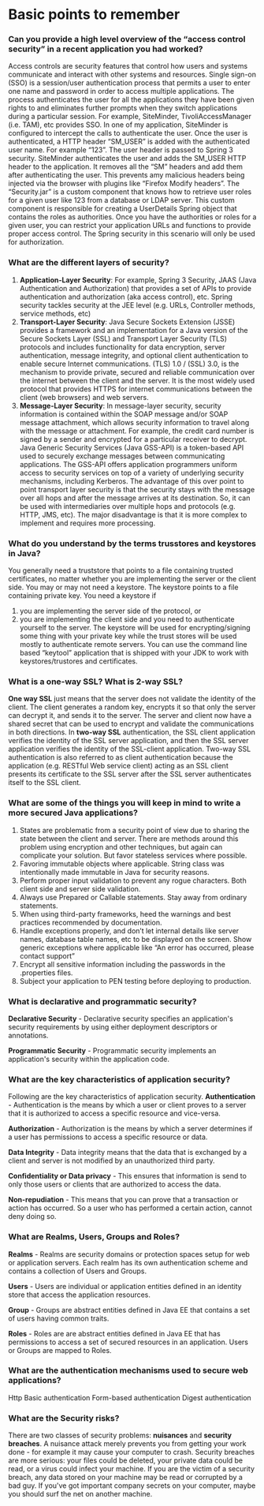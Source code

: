 
# Basic points to remember

### Can you provide a high level overview of the “access control security” in a recent application you had worked?
Access controls are security features that control how users and systems communicate and interact with other systems and resources.
Single sign-on (SSO) is a session/user authentication process that permits a user to enter one name and password in order to access multiple applications. The process authenticates the user for all the applications they have been given rights to and eliminates further prompts when they switch applications during a particular session. For example, SiteMinder, TivoliAccessManager (i.e. TAM), etc provides SSO. 
In one of my application, SiteMinder is configured to intercept the calls to authenticate the user. 
Once the user is authenticated, a HTTP header “SM_USER” is added with the 
authenticated user name. For example “123”. The user header is passed to 
Spring 3 security. 
SiteMinder authenticates the user and adds the SM_USER HTTP header to the application. It removes all the “SM” headers and add them after authenticating the user. This prevents amy malicious headers being injected via the browser with plugins like “Firefox Modify headers”.
The “Security.jar” is a custom component that knows how 
to retrieve user roles for a given user like 123 from a database or LDAP 
server. This custom component is responsible for creating a UserDetails 
Spring object that contains the roles as authorities. Once you have the 
authorities or roles for a given user, you can restrict your application 
URLs and functions to provide proper access control.
The Spring security in this scenario will only be used for authorization.

### What are the different layers of security?
1. **Application-Layer Security**: For example, Spring 3 Security, JAAS (Java Authentication and Authorization) that provides a set of APIs to provide authentication and authorization (aka access control), etc. Spring security tackles security at the JEE level (e.g. URLs, Controller methods, service methods, etc)
2. **Transport-Layer Security**: Java Secure Sockets Extension (JSSE) provides a framework and an implementation for a Java version of the Secure Sockets Layer (SSL) and Transport Layer Security (TLS) protocols and includes functionality for data encryption, server authentication, message integrity, and optional client authentication to enable secure Internet communications. (TLS) 1.0 / (SSL) 3.0, is the mechanism to provide private, secured and reliable communication over the internet between the client and the server. It is the most widely used protocol that provides HTTPS for internet communications between the client (web browsers) and web servers.
3. **Message-Layer Security**: In message-layer security, security information is contained within the SOAP message and/or SOAP message attachment, which allows security information to travel along with the message or attachment. For example, the credit card number is signed by a sender and encrypted for a particular receiver to decrypt. Java Generic Security Services (Java GSS-API) is a token-based API used to securely exchange messages between communicating applications. The GSS-API offers application programmers uniform access to security services on top of a variety of underlying security mechanisms, including Kerberos. The advantage of this over point to point transport layer security is that the security stays with the message over all hops and after the message arrives at its destination. So, it can be used with intermediaries over multiple hops and protocols (e.g. HTTP, JMS, etc). The major disadvantage is that it is more complex to implement and requires more processing.

### What do you understand by the terms trusstores and keystores in Java?
You generally need a truststore that points to a file containing trusted certificates, no matter whether you are implementing the server or the client side. You may or may not need a keystore. The keystore points to a file containing private key. You need a keystore if
1) you are implementing the server side of the protocol, or
2) you are implementing the client side and you need to authenticate yourself to the server.
The keystore will be used for encrypting/signing some thing with your private key while the trust stores will be used mostly to authenticate remote servers. You can use the command line based “keytool” application that is shipped with your JDK to work with keystores/trustores and certificates.

### What is a one-way SSL? What is 2-way SSL?
**One way SSL** just means that the server does not validate the identity of the client. The client generates a random key, encrypts it so that only the server can decrypt it, and sends it to the server. The server and client now have a shared secret that can be used to encrypt and validate the communications in both directions.
In **two-way SSL** authentication, the SSL client application verifies the identity of the SSL server application, and then the SSL server application verifies the identity of the SSL-client application. Two-way SSL authentication is also referred to as client authentication because the application (e.g. RESTful Web service client) acting as an SSL client presents its certificate to the SSL server after the SSL server authenticates itself to the SSL client.

### What are some of the things you will keep in mind to write a more secured Java applications?
1. States are problematic from a security point of view due to sharing the state between the client and server. There are methods around this problem using encryption and other techniques, but again can complicate your solution. But favor stateless services where possible.
2. Favoring immutable objects where applicable. String class was intentionally made immutable in Java for security reasons.
3. Perform proper input validation to prevent any rogue characters. Both client side and server side validation.
4. Always use Prepared or Callable statements. Stay away from ordinary statements.
5. When using third-party frameworks, heed the warnings and best practices recommended by documentation.
6. Handle exceptions properly, and don’t let internal details like server names, database table names, etc to be displayed on the screen. Show generic exceptions where applicable like “An error has occurred, please contact support”
7. Encrypt all sensitive information including the passwords in the .properties files.
8. Subject your application to PEN testing before deploying to production.

### What is declarative and programmatic security?
**Declarative Security** - Declarative security specifies an application's security requirements by using either deployment descriptors or annotations.

**Programmatic Security** - Programmatic security implements an application's security within the application code.

### What are the key characteristics of application security?
Following are the key characteristics of application security.
**Authentication** - Authentication is the means by which a user or client proves to a server that it is authorized to access a specific resource and vice-versa.

**Authorization** - Authorization is the means by which a server determines if a user has permissions to access a specific resource or data.

**Data Integrity** - Data integrity means that the data that is exchanged by a client and server is not modified by an unauthorized third party.

**Confidentiality or Data privacy** - This ensures that information is send to only those users or clients that are authorized to access the data.

**Non-repudiation** - This means that you can prove that a transaction or action has occurred. So a user who has performed a certain action, cannot deny doing so.


### What are Realms, Users, Groups and Roles?
**Realms** - Realms are security domains or protection spaces setup for web or application servers. Each realm has its own authentication scheme and contains a collection of Users and Groups.

**Users** - Users are individual or application entities defined in an identity store that access the application resources.

**Group** - Groups are abstract entities defined in Java EE that contains a set of users having common traits.

**Roles** - Roles are are abstract entities defined in Java EE that has permissions to access a set of secured resources in an application. Users or Groups are mapped to Roles.

### What are the authentication mechanisms used to secure web applications?
Http Basic authentication
Form-based authentication
Digest authentication

### What are the Security risks? 
There are two classes of security problems: **nuisances** and **security breaches**. A nuisance attack merely prevents you from getting your work done - for example it may cause your computer to crash. Security breaches are more serious: your files could be deleted, your private data could be read, or a virus could infect your machine.
If you are the victim of a security breach, any data stored on your machine may be read or corrupted by a bad guy. If you've got important company secrets on your computer, maybe you should surf the net on another machine.